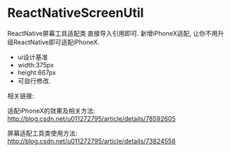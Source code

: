 # ReactNativeScreenUtil
ReactNative屏幕工具适配类
直接导入引用即可.
新增iPhoneX适配, 让你不用升级ReactNative即可适配iPhoneX.

 * ui设计基准
 * width:375px
 * height:667px
 * 可自行修改.

相关链接:

适配iPhoneX的效果及相关方法: http://blog.csdn.net/u011272795/article/details/78592605

屏幕适配工具类使用方法: http://blog.csdn.net/u011272795/article/details/73824558


